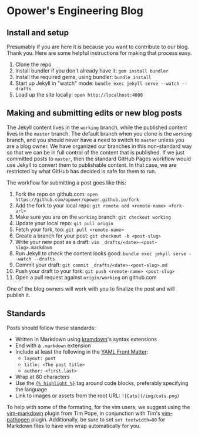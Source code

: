 # Opower's Engineering Blog

## Install and setup

Presumably if you are here it is because you want to contribute to our blog.
Thank you.  Here are some helpful instructions for making that process easy.

1. Clone the repo
1. Install bundler if you don't already have it: `gem install bundler`
1. Install the required gems, using bundler: `bundle install`
1. Start up Jekyll in "watch" mode: `bundle exec jekyll serve --watch --drafts`
1. Load up the site locally: `open http://localhost:4000`

## Making and submitting edits or new blog posts

The Jekyll content lives in the `working` branch, while the published content
lives in the `master` branch.  The default branch when you clone is the
`working` branch, and you should never have a need to switch to `master` unless
you are a blog owner.  We have organized our branches in this non-standard way
so that we can be in full control of the content that is published.  If we just
committed posts to `master`, then the standard GitHub Pages workflow would
use Jekyll to convert them to publishable content.  In that case, we are
restricted by what GitHub has decided is safe for them to run.

The workflow for submitting a post goes like this:

1. Fork the repo on github.com: `open https://github.com/opower/opower.github.io/fork`
1. Add the fork to your local repo: `git remote add <remote-name> <fork-url>`
1. Make sure you are on the `working` branch: `git checkout working`
1. Update your local repo: `git pull origin`
1. Fetch your fork, too: `git pull <remote-name>`
1. Create a branch for your post: `git checkout -b <post-slug>`
1. Write your new post as a draft: `vim _drafts/<date>-<post-slug>.markdown`
1. Run Jekyll to check the content looks good: `bundle exec jekyll serve --watch --drafts`
1. Commit your draft: `git commit _drafts/<date>-<post-slug>.md`
1. Push your draft to your fork: `git push <remote-name> <post-slug>`
1. Open a pull request against `origin/working` on github.com

One of the blog owners will work with you to finalize the post and will publish
it.

## Standards

Posts should follow these standards:

* Written in Markdown using [kramdown][]'s syntax extensions
* End with a `.markdown` extension
* Include at least the following in the [YAML Front Matter][yaml]:
  * `layout: post`
  * `title: <The post title>`
  * `author: <first.last>`
* Wrap at 80 characters
* Use the [`{% highlight %}`][highlight] tag around code blocks, preferably
  specifying the language
* Link to images or assets from the root URL: `![Cats](/img/cats.png)`

To help with some of the formating, for the vim users, we suggest using the
[vim-markdown][vm] plugin from Tim Pope, in conjunction with Tim's
[vim-pathogen][path] plugin.  Additionally, be sure to set `set textwidth=80`
for Markdown files to have vim wrap automatically for you.

[kramdown]: http://kramdown.rubyforge.org/index.html
[highlight]: http://jekyllrb.com/docs/posts/#highlighting_code_snippets
[vm]: https://github.com/tpope/vim-markdown
[path]: https://github.com/tpope/vim-pathogen
[yaml]: http://jekyllrb.com/docs/frontmatter/
